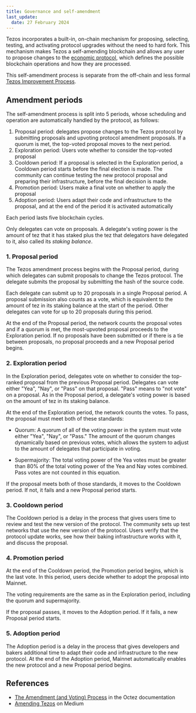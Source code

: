 ```yaml
---
title: Governance and self-amendment
last_update:
  date: 27 February 2024
---
```


Tezos incorporates a built-in, on-chain mechanism for proposing, selecting, testing, and activating protocol upgrades without the need to hard fork.
This mechanism makes Tezos a self-amending blockchain and allows any user to propose changes to the [economic protocol](/architecture/nodes), which defines the possible blockchain operations and how they are processed.

This self-amendment process is separate from the off-chain and less formal [Tezos Improvement Process](/architecture/governance/improvement-process).

## Amendment periods

The self-amendment process is split into 5 periods, whose scheduling and operation are automatically handled by the protocol, as follows:

1. Proposal period: delegates propose changes to the Tezos protocol by submitting proposals and upvoting protocol amendment proposals.
If a quorum is met, the top-voted proposal moves to the next period.
1. Exploration period: Users vote whether to consider the top-voted proposal
1. Cooldown period: If a proposal is selected in the Exploration period, a Cooldown period starts before the final election is made. The community can continue testing the new protocol proposal and preparing their infrastructure, before the final decision is made.
1. Promotion period: Users make a final vote on whether to apply the proposal
1. Adoption period: Users adapt their code and infrastructure to the proposal, and at the end of the period it is activated automatically

Each period lasts five blockchain cycles.

Only delegates can vote on proposals.
A delegate's voting power is the amount of tez that it has staked plus the tez that delegators have delegated to it, also called its _staking balance_.

### 1. Proposal period

The Tezos amendment process begins with the Proposal period, during which delegates can submit proposals to change the Tezos protocol.
The delegate submits the proposal by submitting the hash of the source code.

Each delegate can submit up to 20 proposals in a single Proposal period.
A proposal submission also counts as a vote, which is equivalent to the amount of tez in its staking balance at the start of the period.
Other delegates can vote for up to 20 proposals during this period.

At the end of the Proposal period, the network counts the proposal votes and if a quorum is met, the most-upvoted proposal proceeds to the Exploration period.
If no proposals have been submitted or if there is a tie between proposals, no proposal proceeds and a new Proposal period begins.

### 2. Exploration period

In the Exploration period, delegates vote on whether to consider the top-ranked proposal from the previous Proposal period.
Delegates can vote either "Yea", "Nay", or "Pass" on that proposal.
"Pass" means to "not vote" on a proposal.
As in the Proposal period, a delegate's voting power is based on the amount of tez in its staking balance.

At the end of the Exploration period, the network counts the votes.
To pass, the proposal must meet both of these standards:

- Quorum: A quorum of all of the voting power in the system must vote either "Yea", "Nay", or "Pass."
The amount of the quorum changes dynamically based on previous votes, which allows the system to adjust to the amount of delegates that participate in voting.

- Supermajority: The total voting power of the Yea votes must be greater than 80% of the total voting power of the Yea and Nay votes combined.
Pass votes are not counted in this equation.

If the proposal meets both of those standards, it moves to the Cooldown period.
If not, it fails and a new Proposal period starts.

### 3. Cooldown period

The Cooldown period is a delay in the process that gives users time to review and test the new version of the protocol.
The community sets up test networks that use the new version of the protocol.
Users verify that the protocol update works, see how their baking infrastructure works with it, and discuss the proposal.

### 4. Promotion period

At the end of the Cooldown period, the Promotion period begins, which is the last vote.
In this period, users decide whether to adopt the proposal into Mainnet.

The voting requirements are the same as in the Exploration period, including the quorum and supermajority.

If the proposal passes, it moves to the Adoption period.
If it fails, a new Proposal period starts.

### 5. Adoption period

The Adoption period is a delay in the process that gives developers and bakers additional time to adapt their code and infrastructure to the new protocol.
At the end of the Adoption period, Mainnet automatically enables the new protocol and a new Proposal period begins.

## References

- [The Amendment (and Voting) Process](https://tezos.gitlab.io/active/voting.html) in the Octez documentation
- [Amending Tezos](https://medium.com/tezos/amending-tezos-b77949d97e1e) on Medium
